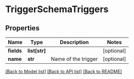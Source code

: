 # TriggerSchemaTriggers

## Properties
Name | Type | Description | Notes
------------ | ------------- | ------------- | -------------
**fields** | **list[str]** |  | [optional] 
**name** | **str** | Name of the trigger | [optional] 

[[Back to Model list]](../README.md#documentation-for-models) [[Back to API list]](../README.md#documentation-for-api-endpoints) [[Back to README]](../README.md)


